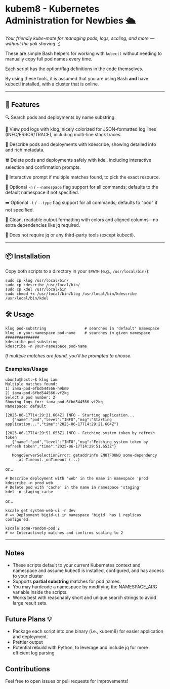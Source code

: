 # kubem8 - Kubernetes Administration for Newbies 🛳️
*Your friendly kube-mate for managing pods, logs, scaling, and more — without the yak shaving*. ;)

These are simple Bash helpers for working with `kubectl` without needing to manually copy full pod names every time.

Each script has the option/flag definitions in the code themselves.

By using these tools, it is assumed that you are using Bash **and** have kubectl installed, with a cluster that is online.

---

## 🧰 Features
🔍 Search pods and deployments by name substring.

🧾 View pod logs with klog, nicely colorized for JSON-formatted log lines (INFO/ERROR/TRACE), including multi-line stack traces.

📄 Describe pods and deployments with kdescribe, showing detailed info and rich metadata.

🗑️ Delete pods and deployments safely with kdel, including interactive selection and confirmation prompts.

🚀 Interactive prompt if multiple matches found, to pick the exact resource.

🧭 Optional `-n` / `--namespace` flag support for all commands; defaults to the default namespace if not specified.

➡️ Optional `-t` / `--type` flag support for all commands; defaults to "pod" if not specified.

🧼 Clean, readable output formatting with colors and aligned columns—no extra dependencies like jq required.

🚫 Does not require jq or any third-party tools (except kubectl).

---
## 📦 Installation
Copy both scripts to a directory in your `$PATH` (e.g., `/usr/local/bin/`):
```
sudo cp klog /usr/local/bin/
sudo cp kdescribe /usr/local/bin/
sudo cp kdel /usr/local/bin
sudo chmod +x /usr/local/bin/klog /usr/local/bin/kdescribe /usr/local/bin/kdel
```

## 🛠️ Usage
```
klog pod-substring                 # searches in 'default' namespace
klog -n your-namespace pod-name    # searches in given namespace
###############
kdescribe pod-substring
kdescribe -n your-namespace pod-name
```
*If multiple matches are found, you’ll be prompted to choose.*

### Examples/Usage
```
ubuntu@host:~$ klog iam
Multiple matches found:
1) iama-pod-6fbd544566-h9bm9
2) iama-pod-6fbd544566-vf2kg
Select a pod number: 2
Showing logs for: iama-pod-6fbd544566-vf2kg
Namespace: default

[2025-06-17T14:29:21.604Z] INFO - Starting application...
   {"name":"pod","level":"INFO","msg":"Starting application...","time":"2025-06-17T14:29:21.604Z"}

[2025-06-17T14:29:51.653Z] INFO - Fetching system token by refresh token
   {"name":"pod","level":"INFO","msg":"Fetching system token by refresh token","time":"2025-06-17T14:29:51.653Z"}

   MongoServerSelectionError: getaddrinfo ENOTFOUND some-dependency
      at Timeout._onTimeout (...)
```
or...
```
# Describe deployment with 'web' in the name in namespace 'prod'
kdescribe -n prod web
# Delete pod with 'cache' in the name in namespace 'staging'
kdel -n staging cache
```
or...
```
kscale get system-web-ui -n dev
# => Deployment bigid-ui in namespace 'bigid' has 1 replicas configured.

kscale some-random-pod 2
# => Interactively matches and confirms scaling to 2
```
---
## Notes
- These scripts default to your current Kubernetes context and namespace and assume kubectl is installed, configured, and has access to your cluster
- Supports **partial substring** matches for pod names.
- You may hardcode a namespace by modifying the NAMESPACE_ARG variable inside the scripts.
- Works best with reasonably short and unique search strings to avoid large result sets.

## Future Plans 💡
- Package each script into one binary (i.e., kubem8) for easier application and deployment.
- Prettier output
- Potential rebuild with Python, to leverage and include jq for more efficient log parsing

## Contributions
Feel free to open issues or pull requests for improvements!
